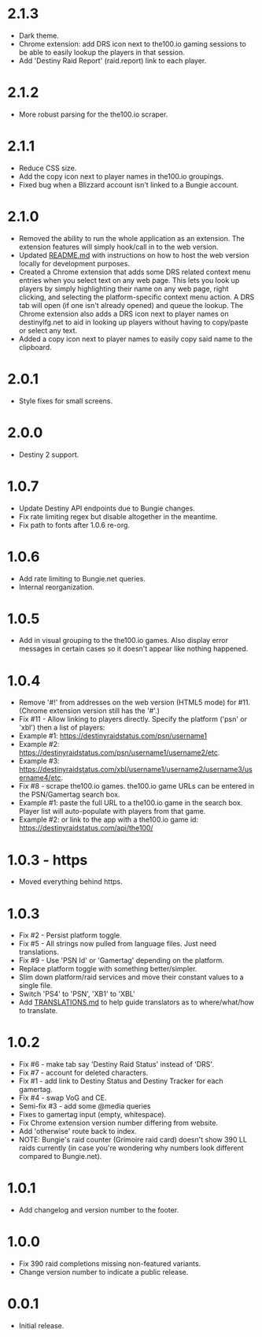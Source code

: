 # 2.1.3

* Dark theme.
* Chrome extension: add DRS icon next to the100.io gaming sessions to be able to easily lookup the players in that session.
* Add 'Destiny Raid Report' (raid.report) link to each player.

# 2.1.2

* More robust parsing for the the100.io scraper.

# 2.1.1

* Reduce CSS size.
* Add the copy icon next to player names in the100.io groupings.
* Fixed bug when a Blizzard account isn't linked to a Bungie account.

# 2.1.0

* Removed the ability to run the whole application as an extension. The extension features will simply hook/call in to the web version.
* Updated [README.md](https://github.com/Mulchman/DestinyRaidStatus/blob/master/README.md) with instructions on how to host the web version locally for development purposes.
* Created a Chrome extension that adds some DRS related context menu entries when you select text on any web page. This lets you look up players by simply highlighting their name on any web page, right clicking, and selecting the platform-specific context menu action. A DRS tab will open (if one isn't already opened) and queue the lookup. The Chrome extension also adds a DRS icon next to player names on destinylfg.net to aid in looking up players without having to copy/paste or select any text.
* Added a copy icon next to player names to easily copy said name to the clipboard.

# 2.0.1

* Style fixes for small screens.

# 2.0.0

* Destiny 2 support.

# 1.0.7

* Update Destiny API endpoints due to Bungie changes.
* Fix rate limiting regex but disable altogether in the meantime.
* Fix path to fonts after 1.0.6 re-org.

# 1.0.6

* Add rate limiting to Bungie.net queries.
* Internal reorganization.

# 1.0.5

* Add in visual grouping to the the100.io games. Also display error messages in certain cases so it doesn't appear like nothing happened.

# 1.0.4

* Remove '#!' from addresses on the web version (HTML5 mode) for #11. (Chrome extension version still has the '#'.)
* Fix #11 - Allow linking to players directly. Specify the platform ('psn' or 'xbl') then a list of players:
* Example #1: https://destinyraidstatus.com/psn/username1
* Example #2: https://destinyraidstatus.com/psn/username1/username2/etc.
* Example #3: https://destinyraidstatus.com/xbl/username1/username2/username3/username4/etc.
* Fix #8 - scrape the100.io games. the100.io game URLs can be entered in the PSN/Gamertag search box.
* Example #1: paste the full URL to a the100.io game in the search box. Player list will auto-populate with players from that game.
* Example #2: or link to the app with a the100.io game id: https://destinyraidstatus.com/api/the100/<gameId>

# 1.0.3 - https

* Moved everything behind https.

# 1.0.3

* Fix #2 - Persist platform toggle.
* Fix #5 - All strings now pulled from language files. Just need translations.
* Fix #9 - Use 'PSN Id' or 'Gamertag' depending on the platform.
* Replace platform toggle with something better/simpler.
* Slim down platform/raid services and move their constant values to a single file.
* Switch 'PS4' to 'PSN', 'XB1' to 'XBL'
* Add [TRANSLATIONS.md](https://github.com/Mulchman/DestinyRaidStatus/blob/master/TRANSLATIONS.md) to help guide translators as to where/what/how to translate.

# 1.0.2

* Fix #6 - make tab say 'Destiny Raid Status' instead of 'DRS'.
* Fix #7 - account for deleted characters.
* Fix #1 - add link to Destiny Status and Destiny Tracker for each gamertag.
* Fix #4 - swap VoG and CE.
* Semi-fix #3 - add some @media queries
* Fixes to gamertag input (empty, whitespace).
* Fix Chrome extension version number differing from website.
* Add 'otherwise' route back to index.
* NOTE: Bungie's raid counter (Grimoire raid card) doesn't show 390 LL raids currently (in case you're wondering why numbers look different compared to Bungie.net).

# 1.0.1

* Add changelog and version number to the footer.

# 1.0.0

* Fix 390 raid completions missing non-featured variants.
* Change version number to indicate a public release.

# 0.0.1

* Initial release.
